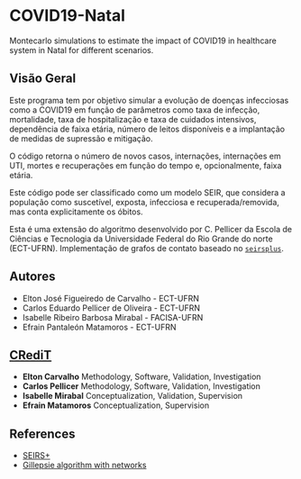 # COVID19-Natal
Montecarlo simulations to estimate the impact of COVID19 in healthcare system in Natal for different scenarios.

## Visão Geral

Este programa tem por objetivo simular a evolução de doenças infecciosas como a
COVID19 em função de parâmetros como taxa de infecção, mortalidade, taxa de
hospitalização e taxa de cuidados intensivos, dependência de faixa etária,
número de leitos disponíveis e a implantação de medidas de supressão e
mitigação.

O código retorna o número de novos casos, internações, internações em UTI,
mortes e recuperações em função do tempo e, opcionalmente, faixa etária.

Este código pode ser classificado como um modelo SEIR, que considera a
população como suscetível, exposta, infecciosa e recuperada/removida, mas conta
explicitamente os óbitos.

Esta é uma extensão do algoritmo desenvolvido por C. Pellicer da Escola de
Ciências e Tecnologia da Universidade Federal do Rio Grande do norte
(ECT-UFRN). Implementação de grafos de contato baseado no
[`seirsplus`](https://github.com/ryansmcgee/seirsplus).

## Autores

- Elton José Figueiredo de Carvalho - ECT-UFRN
- Carlos Eduardo Pellicer de Oliveira - ECT-UFRN
-  Isabelle Ribeiro Barbosa Mirabal - FACISA-UFRN
- Efrain Pantaleón Matamoros - ECT-UFRN

## [CRediT](https://onlinelibrary.wiley.com/doi/full/10.1002/leap.1210)

- **Elton Carvalho** Methodology, Software, Validation, Investigation
- **Carlos Pellicer** Methodology, Software, Validation, Investigation
- **Isabelle Mirabal** Conceptualization, Validation, Supervision
- **Efrain Matamoros** Conceptualization, Supervision

## References

- [SEIRS+](https://github.com/ryansmcgee/seirsplus)
- [Gillepsie algorithm with networks](https://andrewmellor.co.uk/blog/articles/2014/12/19/gillespie-epidemics/)
